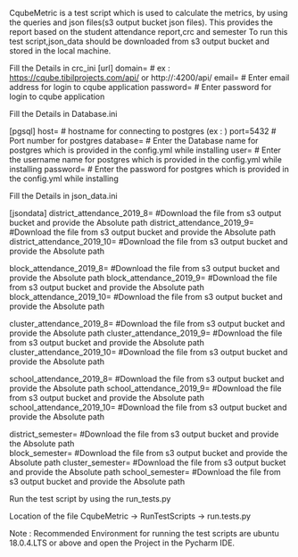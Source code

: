 CqubeMetric is a test script which is used to calculate the metrics, by using the queries and json files(s3 output bucket json files).
This provides the report based on the student attendance report,crc and semester
To run this test script,json_data should be downloaded from s3 output bucket and stored in the local machine.

Fill the Details in crc_ini 
[url] 
domain=                                 # ex : https://cqube.tibilprojects.com/api/ or http://<ip>:4200/api/
email=                                  # Enter email address for login to cqube application
password=                               # Enter password for login to cqube application

Fill the Details in Database.ini

[pgsql] 
host=                                   # hostname for connecting to postgres (ex : <ip> )
port=5432                               # Port number for postgres
database=                               # Enter the Database name for postgres which is provided in the config.yml while installing
user=                                   # Enter the username name for postgres which is provided in the config.yml while installing
password=                               # Enter the password for postgres which is provided in the config.yml while installing

Fill the Details in json_data.ini

[jsondata] 
district_attendance_2019_8=             #Download the file from s3 output bucket and provide the Absolute path
district_attendance_2019_9=             #Download the file from s3 output bucket and provide the Absolute path
district_attendance_2019_10=            #Download the file from s3 output bucket and provide the Absolute path

block_attendance_2019_8=                #Download the file from s3 output bucket and provide the Absolute path
block_attendance_2019_9=                #Download the file from s3 output bucket and provide the Absolute path
block_attendance_2019_10=               #Download the file from s3 output bucket and provide the Absolute path

cluster_attendance_2019_8=              #Download the file from s3 output bucket and provide the Absolute path
cluster_attendance_2019_9=              #Download the file from s3 output bucket and provide the Absolute path
cluster_attendance_2019_10=             #Download the file from s3 output bucket and provide the Absolute path

school_attendance_2019_8=               #Download the file from s3 output bucket and provide the Absolute path
school_attendance_2019_9=               #Download the file from s3 output bucket and provide the Absolute path
school_attendance_2019_10=              #Download the file from s3 output bucket and provide the Absolute path

district_semester=                      #Download the file from s3 output bucket and provide the Absolute path  
block_semester=                         #Download the file from s3 output bucket and provide the Absolute path
cluster_semester=                       #Download the file from s3 output bucket and provide the Absolute path
school_semester=                        #Download the file from s3 output bucket and provide the Absolute path

Run the test script by using the run_tests.py 

Location of the file CqubeMetric -> RunTestScripts -> run.tests.py

Note : Recommended Environment for running the test scripts are ubuntu 18.0.4.LTS or above and open the Project in the Pycharm IDE.
